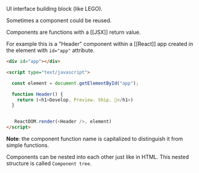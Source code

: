 
UI interface building block (like LEGO). 

Sometimes a component could be reused.

Components are functions with a [[JSX]] return value.

For example this is a "Header" component within a [[React]] app created in the element with `id="app"` attribute.

```html
<div id="app"></div>

<script type="text/javascript">

  const element = document.getElementById("app");

  function Header() {
    return (<h1>Develop. Preview. Ship. 🚀</h1>)
  }


   ReactDOM.render(<Header />, element)
</script>
```

**Note**: the component function name is capitalized to distinguish it from simple functions.


Components can be nested into each other just like in HTML. This nested structure is called `Component tree`.

